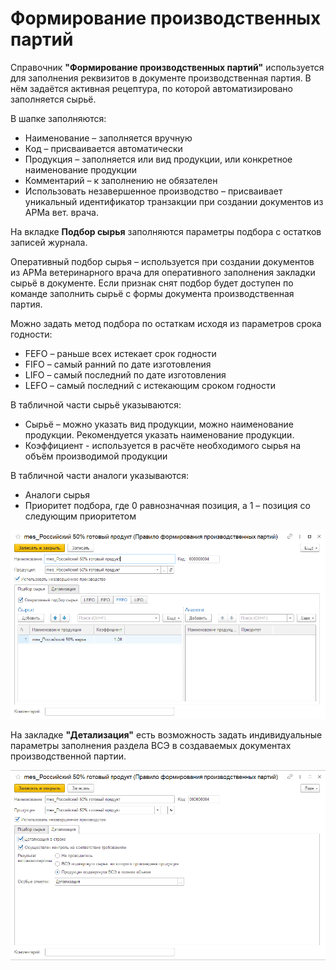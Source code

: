 # Формирование производственных партий

Справочник **"Формирование производственных партий"** используется для заполнения реквизитов в документе производственная партия. В нём задаётся активная рецептура, по которой автоматизировано заполняется сырьё.

В шапке заполняются:

- Наименование – заполняется вручную
- Код – присваивается автоматически
- Продукция – заполняется или вид продукции, или конкретное наименование продукции
- Комментарий – к заполнению не обязателен
- Использовать незавершенное производство – присваивает уникальный идентификатор транзакции при создании документов из АРМа вет. врача.

На вкладке **Подбор сырья** заполняются параметры подбора с остатков записей журнала.

Оперативный подбор сырья – используется при создании документов из АРМа ветеринарного врача для оперативного заполнения закладки сырьё в документе. Если признак снят подбор будет доступен по команде заполнить сырьё с формы документа производственная партия.

Можно задать метод подбора по остаткам исходя из параметров срока годности:

- FEFO – раньше всех истекает срок годности
- FIFO – самый ранний по дате изготовления
- LIFO – самый последний по дате изготовления
- LEFO – самый последний с истекающим сроком годности

В табличной части сырьё указываются:

- Сырьё – можно указать вид продукции, можно наименование продукции. Рекомендуется указать наименование продукции.
- Коэффициент - используется в расчёте необходимого сырья на объём производимой продукции

В табличной части аналоги указываются:

- Аналоги сырья
- Приоритет подбора, где 0 равнозначная позиция, а 1 – позиция со следующим приоритетом

[![1][1]][1]

На закладке **"Детализация"** есть возможность задать индивидуальные параметры заполнения раздела ВСЭ в создаваемых документах производственной партии.

[![2][2]][2]

[1]: FormationOfProductionBatches.assets/1.png
[2]: FormationOfProductionBatches.assets/2.png
